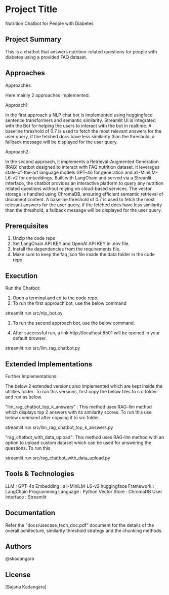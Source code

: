 
# Project Title
Nutrition Chatbot for People with
Diabetes







## Project Summary

This is a chatbot that answers nutrition-related questions for people with diabetes using a provided FAQ dataset.

## Approaches
Approaches:

Here mainly 2 approaches implemented.

Approach1: 

In the first approach a NLP chat bot is implemented using huggingface sentence transformers and semantic similarity. Streamlit UI is integrated with the Bot for helping the users to interact with the bot in realtime. A baseline threshold of 0.7 is used to fetch the most relevant answers for the user query, if the fetched docs have less similarity than the threshold, a fallback message will be displayed for the user query.

Approach2:

In the second approach,  it implements a Retrieval-Augmented Generation (RAG) chatbot designed to interact with FAQ nutrition dataset. It leverages state-of-the-art language models GPT-4o for generation and all-MiniLM-L6-v2 for embeddings. Built with LangChain and served via a Streanlit interface, the chatbot provides an interactive platform to query any nutrition related questions without relying on cloud-based services. The vector storage is handled using ChromaDB, ensuring efficient semantic retrieval of document content. A baseline threshold of 0.7 is used to fetch the most relevant answers for the user query, if the fetched docs have less similarity than the threshold, a fallback message will be displayed for the user query.
## Prerequisites

1. Unzip the code repo
2. Set LangChain API KEY and OpenAI API KEY in .env file.
3. Install the dependencies from the requirements file.
4. Make sure to keep the faq json file inside the data folder in the code repo.
## Execution

Run the Chatbot:

1. Open a terminal and cd to the code repo.
2. To run the first approach bot, use the below command

streamlit run src/nlp_bot.py

3. To run the second approach bot, use the below command.

4. After successful run, a link  http://localhost:8501 will be opened in your default browser.

streamlit run src/llm_rag_chatbot.py
## Extended Implementations

Further Implementations:

The below 2 extended versions also implemented which are kept inside the utilities folder. To run this versions, first copy the below files to src folder and run as below.

"llm_rag_chatbot_top_k_answers" : This method uses RAG-llm method which displays top 2 answers with its similarity scores. To run this use below command after copying it to src folder.

streamlit run src/llm_rag_chatbot_top_k_answers.py

"rag_chatbot_with_data_upload": This method uses RAG-llm method with an option to upload custom dataset which can be used for answering the questions. To run this

streamlit run src/rag_chatbot_with_data_upload.py
## Tools & Technologies

LLM : GPT-4o
Embedding : all-MiniLM-L6-v2 huggingface
Framework : LangChain
Programming Language : Python
Vector Store : ChromaDB
User Interface : Streamlit

## Documentation

Refer the "docs/usecase_tech_doc.pdf" document  for the details of the overall achitecture, similarity threshold strategy and the chunking methods.


## Authors

@skadangara
## License

[Sajana Kadangara]
